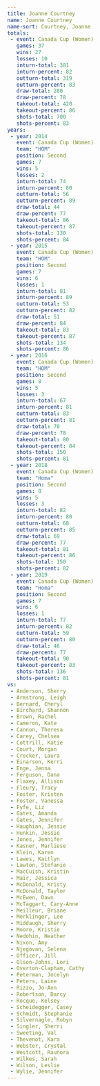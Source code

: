 ```yaml
---
title: Joanne Courtney
name: Joanne Courtney
name-sort: Courtney, Joanne
totals:
 - event: Canada Cup (Women)
   games: 37
   wins: 27
   losses: 10
   inturn-total: 381
   inturn-percent: 82
   outturn-total: 319
   outturn-percent: 83
   draw-total: 280
   draw-percent: 78
   takeout-total: 420
   takeout-percent: 86
   shots-total: 700
   shots-percent: 83
years:
 - year: 2014
   event: Canada Cup (Women)
   team: "HOM"
   position: Second
   games: 7
   wins: 5
   losses: 2
   inturn-total: 74
   inturn-percent: 80
   outturn-total: 56
   outturn-percent: 89
   draw-total: 44
   draw-percent: 77
   takeout-total: 86
   takeout-percent: 87
   shots-total: 130
   shots-percent: 84
 - year: 2015
   event: Canada Cup (Women)
   team: "HOM"
   position: Second
   games: 7
   wins: 6
   losses: 1
   inturn-total: 81
   inturn-percent: 89
   outturn-total: 53
   outturn-percent: 82
   draw-total: 51
   draw-percent: 84
   takeout-total: 83
   takeout-percent: 87
   shots-total: 134
   shots-percent: 86
 - year: 2016
   event: Canada Cup (Women)
   team: "HOM"
   position: Second
   games: 8
   wins: 5
   losses: 3
   inturn-total: 67
   inturn-percent: 81
   outturn-total: 83
   outturn-percent: 81
   draw-total: 70
   draw-percent: 78
   takeout-total: 80
   takeout-percent: 84
   shots-total: 150
   shots-percent: 81
 - year: 2018
   event: Canada Cup (Women)
   team: "Homa"
   position: Second
   games: 8
   wins: 5
   losses: 3
   inturn-total: 82
   inturn-percent: 80
   outturn-total: 68
   outturn-percent: 85
   draw-total: 69
   draw-percent: 77
   takeout-total: 81
   takeout-percent: 86
   shots-total: 150
   shots-percent: 82
 - year: 2019
   event: Canada Cup (Women)
   team: "Homa"
   position: Second
   games: 7
   wins: 6
   losses: 1
   inturn-total: 77
   inturn-percent: 82
   outturn-total: 59
   outturn-percent: 80
   draw-total: 46
   draw-percent: 77
   takeout-total: 90
   takeout-percent: 83
   shots-total: 136
   shots-percent: 81
vs:
 - Anderson, Sherry
 - Armstrong, Leigh
 - Bernard, Cheryl
 - Birchard, Shannon
 - Brown, Rachel
 - Cameron, Kate
 - Cannon, Theresa
 - Carey, Chelsea
 - Cottrill, Katie
 - Court, Morgan
 - Crocker, Laura
 - Einarson, Kerri
 - Enge, Jenna
 - Ferguson, Dana
 - Flaxey, Allison
 - Fleury, Tracy
 - Foster, Kristen
 - Foster, Vanessa
 - Fyfe, Liz
 - Gates, Amanda
 - Gates, Jennifer
 - Haughian, Jessie
 - Hunkin, Jessie
 - Jones, Jennifer
 - Kasner, Marliese
 - Klein, Karen
 - Lawes, Kaitlyn
 - Lawton, Stefanie
 - MacCuish, Kristin
 - Mair, Jessica
 - McDonald, Kristy
 - McDonald, Taylor
 - McEwen, Dawn
 - McTaggart, Cary-Anne
 - Meilleur, Briane
 - Merklinger, Lee
 - Middaugh, Sherry
 - Moore, Kristie
 - Nedohin, Heather
 - Nixon, Amy
 - Njegovan, Selena
 - Officer, Jill
 - Olson-Johns, Lori
 - Overton-Clapham, Cathy
 - Peterman, Jocelyn
 - Peters, Laine
 - Rizzo, Jo-Ann
 - Robertson, Darcy
 - Rocque, Kelsey
 - Scheidegger, Casey
 - Schmidt, Stephanie
 - Silvernagle, Robyn
 - Singler, Sherri
 - Sweeting, Val
 - Thevenot, Kara
 - Webster, Crystal
 - Westcott, Raunora
 - Wilkes, Sarah
 - Wilson, Leslie
 - Wylie, Jennifer
---
```

